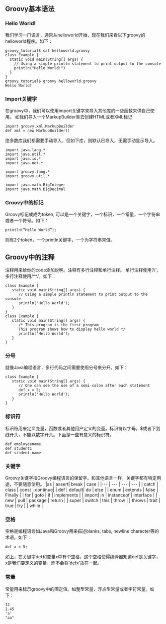 ## Groovy基本语法
### Hello World!
我们学习一门语言，通常从helloworld开始，现在我们来看以下groovy的helloworld程序。如下：
```
groovy_tutorial$ cat helloworld.groovy 
class Example {
  static void main(String[] args) {
    // Using a simple println statement to print output to the console
    println("Hello World!")
  }
}
groovy_tutorial$ groovy helloworld.groovy 
Hello World!
```
### Import关键字
在groovy中，我们可以使用import关键字来导入其他库的一些函数来供自己使用。
如我们导入一个MarkupBuilder类去创建HTML或者XML标记
```
import groovy.xml.MarkupBuilder 
def xml = new MarkupBuilder() 
```
绝多数库我们都需要手动导入，但如下库，则默认已导入，无需手动显示导入。
```
import java.lang.* 
import java.util.* 
import java.io.* 
import java.net.* 

import groovy.lang.* 
import groovy.util.* 

import java.math.BigInteger 
import java.math.BigDecimal
```
### Groovy中的标记
Groovy标记或成为token, 可以是一个关键字，一个标识，一个常量，一个字符串或者一个符号。如下：
```
println(“Hello World”);
```
则有2个token，一个println关键字，一个为字符串常值。
## Groovy中的注释
注释用来给你的code添加说明。注释有多行注释和单行注释。
单行注释使用‘//’，多行注释使用/**/。如下：
```
class Example {
   static void main(String[] args) {
      // Using a simple println statement to print output to the console
      println('Hello World');
   }
}
class Example {
   static void main(String[] args) {
      /* This program is the first program
      This program shows how to display hello world */
      println('Hello World');
   }
}
```
### 分号
就像Java编程语言，多行代码之间需要使用分号来分开。如下：
```
class Example {
   static void main(String[] args) {
      // One can see the use of a semi-colon after each statement
      def x = 5;
      println('Hello World');  
   }
}
```
### 标识符
标识符用来定义变量，函数或者其他用户定义的变量。标识符以字母，$或者下划线开头，不能以数字开头。下面是一些有意义的标识符。
```
def employeename 
def student1 
def student_name
```
### 关键字
Groovy关键字指Groovy编程语言的保留字。和其他语言一样，关键字都有特定用途，不要随意使用。
|as 	| assert| break | case    |
|---    | ---   | ---   | ---     |
| catch | class | const | continue|
| def 	| default| 	do 	| else    |
| enum 	| extends |	false | Finally |
| for   | goto 	  | if    |	implements |
| import| in 	  | instanceof | interface |
| new 	| pull    |	package    | return    |
| super | switch  |	this       | throw     |
| throws |	trait |	true 	   | try       |
| while |
### 空格
空格是编程语言如Java和Groovy用来描述blanks, tabs, newline character等的术语。如下：
```
def x = 5;
```
如上，在关键字def和变量x中有个空格，这个空格使得编译器知道def是关键字，x是我们要定义的变量，而不会将‘defx’放在一起。
### 常量
常量用来标示groovy中的固定值。如整型常量，浮点型常量或者字符常量。如下：
```
12
1.45
‘a’
"aa"
```
